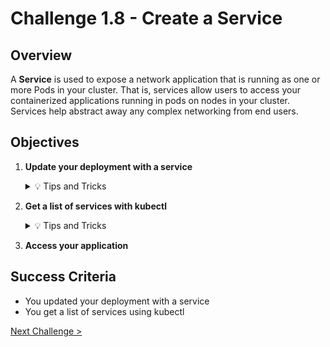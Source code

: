 # Challenge 1.8 - Create a Service

## Overview

A **Service** is used to expose a network application that is running as one or more Pods in your cluster. That is, services allow users to access your containerized applications running in pods on nodes in your cluster. Services help abstract away any complex networking from end users.

## Objectives

1.  **Update your deployment with a service**

    <details>
    <summary>💡 Tips and Tricks</summary>
    <ul>
    <li><a href="https://kubernetes.io/docs/concepts/workloads/controllers/deployment/#creating-a-deployment">Creating a deployment</a></li>
    <li>Refer to <a href="deployment.yaml">deployment.yaml</a> for a sample deployment manifest</li>
    <li>In this Kubernetes YAML file, we have two objects, separated by the <code>---:</code></li>
    </ul>
    </details>

2.  **Get a list of services with kubectl**

      <details>
         <summary>💡 Tips and Tricks</summary>
         <ul>
            <li>For example: <code>kubectl get services</code></li>
         </ul>
      </details>

3.  **Access your application**

## Success Criteria

- You updated your deployment with a service
- You get a list of services using kubectl

[Next Challenge >](../1.9/readme.md)
